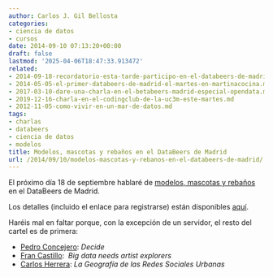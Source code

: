 ```yaml
---
author: Carlos J. Gil Bellosta
categories:
- ciencia de datos
- cursos
date: 2014-09-10 07:13:20+00:00
draft: false
lastmod: '2025-04-06T18:47:33.913472'
related:
- 2014-09-18-recordatorio-esta-tarde-participo-en-el-databeers-de-madrid.md
- 2014-05-05-el-primer-databeers-de-madrid-el-martes-en-martinacocina.md
- 2017-03-10-dare-una-charla-en-el-betabeers-madrid-especial-opendata.md
- 2019-12-16-charla-en-el-codingclub-de-la-uc3m-este-martes.md
- 2012-11-05-como-vivir-en-un-mar-de-datos.md
tags:
- charlas
- databeers
- ciencia de datos
- modelos
title: Modelos, mascotas y rebaños en el DataBeers de Madrid
url: /2014/09/10/modelos-mascotas-y-rebanos-en-el-databeers-de-madrid/
---
```


El próximo día 18 de septiembre hablaré de [modelos, mascotas y rebaños](https://datanalytics.com/2014/08/15/mascotas-y-rebanos/) en el DataBeers de Madrid.

Los detalles (incluido el enlace para registrarse) están disponibles [aquí](http://databeers.tumblr.com/post/96524647751/meetup-september-18th-2014-19-00).

Haréis mal en faltar porque, con la excepción de un servidor, el resto del cartel es de primera:

* [Pedro Concejero](https://twitter.com/ConcejeroPedro): _Decide_
* [Fran Castillo](http://francastillo.net/):  _Big data needs artist explorers_
* [Carlos Herrera](http://humnetlab.mit.edu/findingbacon/): _La Geografía de las Redes Sociales Urbanas_